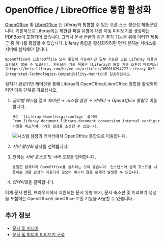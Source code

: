 # OpenOffice / LibreOffice 통합 활성화

[OpenOffice](https://www.openoffice.org/) 및 [LibreOffice](https://www.libreoffice.org/) 는 Liferay와 통합할 수 있는 오픈 소스 생산성 제품군입니다. 기본적으로 Liferay에는 제한된 파일 유형에 대한 자동 미리보기를 생성하는 [PDFBox](https://pdfbox.apache.org/)이 포함되어 있습니다. 그러나 문서 변환과 같은 추가 기능을 위해 이러한 제품군 중 하나를 통합할 수 있습니다. Liferay 통합을 활성화하려면 먼저 원하는 서비스를 서버에 설치해야 합니다.

```{important}
OpenOffice와 LibreOffice 모두 통합이 가능하지만 일부 기능은 모든 Liferay 제품과 호환되지 않을 수 있습니다. 지원되는 기술 목록은 [Liferay의 통합 기술 호환성 매트릭스](https://help.liferay.com/hc/en-us/articles/360016294272-Liferay-DXP-Integrated-Technologies-Compatibility-Matrix)를 참조하십시오. 
```

설치가 완료되면 제어판을 통해 Liferay의 OpenOffice/LibreOffice 통합을 활성화하려면 다음 단계를 따르십시오.

1. *글로벌 메뉴*을 열고 *제어판* &rarr; *시스템 설정* &rarr; *커넥터* &rarr; *OpenOffice 통합*로 이동합니다.

   ```{note}
   또는 `[Liferay Home]/osgi/configs` 폴더에 `com.liferay.document.library.document.conversion.internal.configuration.OpenOfficeConfiguration.config` 파일을 배포하여 이러한 설정을 조정할 수 있습니다. 
   ```

   ![시스템 설정의 커넥터에서 OpenOffice 통합으로 이동합니다.](./enabling-openoffice-libreoffice-integration/images/01.png)

2. *서버 활성화* 상자를 선택합니다.

3. 원하는 *서버 호스트* 및 *서버 포트*을 입력합니다.

   ```{important}
   동일한 컴퓨터에 OpenOffice를 설치하는 것이 좋습니다. 인스턴스에 원격 호스트를 사용하는 것은 완전히 지원되지 않으며 예기치 않은 문제가 발생할 수 있습니다.
   ```

4. *업데이트*을 클릭합니다.

이제 문서 변환, 브라우저에서 지원되는 문서 유형 보기, 문서 축소판 및 미리보기 생성을 포함하는 OpenOffice/LibreOffice 호환 기능을 사용할 수 있습니다.

## 추가 정보

* [문서 및 미디어](../../documents-and-media.md)
* [문서 및 미디어 미리보기 구성](./configuring-documents-and-media-previews.md)
